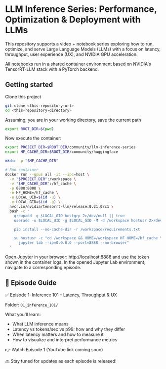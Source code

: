 # LLM Inference Series: Performance, Optimization & Deployment with LLMs

This repository supports a video + notebook series exploring how to run, optimize, and serve Large Language Models (LLMs) with a focus on latency, throughput, user experience (UX), and NVIDIA GPU acceleration.

All notebooks run in a shared container environment based on NVIDIA's TensorRT-LLM stack with a PyTorch backend.

## Getting started

Clone this project

```bash
git clone <this-repository-url>
cd <this-repository-directory>
```

Assuming, you are in your working directory, save the current path

```bash
export ROOT_DIR=$(pwd)
```

Now execute the container:

```bash
export PROJECT_DIR=$ROOT_DIR/community/llm-inference-series
export HF_CACHE_DIR=$ROOT_DIR/community/huggingface

mkdir -p "$HF_CACHE_DIR"

# Run container
docker run --gpus all -it --ipc=host \
  -v "$PROJECT_DIR":/workspace \
  -v "$HF_CACHE_DIR":/hf_cache \
  -p 8888:8888 \
  -e HF_HOME=/hf_cache \
  -e LOCAL_UID=$(id -u) \
  -e LOCAL_GID=$(id -g) \
  nvcr.io/nvidia/tensorrt-llm/release:0.21.0rc1 \
  bash -c '
    groupadd -g $LOCAL_GID hostgrp 2>/dev/null || true
    useradd -u $LOCAL_UID -g $LOCAL_GID -M -d /workspace hostusr 2>/dev/null || true

    pip install --no-cache-dir -r /workspace/requirements.txt

    su hostusr -c "cd /workspace && HOME=/workspace HF_HOME=/hf_cache \
      jupyter lab --ip=0.0.0.0 --port=8888 --no-browser"
  '
```

Open Jupyter in your browser: http://localhost:8888 and use the token shown in the container logs. In the opened Jupyter Lab environment, navigate to a corresponding episode.

## 🎥 Episode Guide

✅ Episode 1: Inference 101 – Latency, Throughput & UX

Folder: `01_inference_101/`

What you'll learn:

- What LLM inference means
- Latency vs tokens/sec vs p99: how and why they differ
- When latency matters and how to measure it
- How to visualize and interpret performance metrics

👉 Watch Episode 1 (YouTube link coming soon)

🔜 Stay tuned for updates as each episode is released!